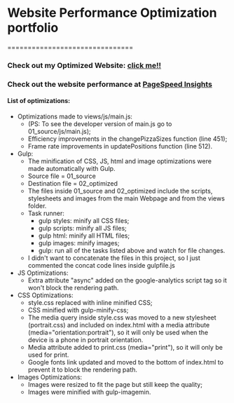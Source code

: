 # Website Performance Optimization portfolio
===============================

### Check out my Optimized Website: [click me!!](https://nefeline.github.io/frontend-nanodegree-mobile-portfolio/)

### Check out the website performance at [PageSpeed Insights](https://developers.google.com/speed/pagespeed/insights/?url=https%3A%2F%2Fnefeline.github.io%2Ffrontend-nanodegree-mobile-portfolio%2F&tab=desktop)

#### List of optimizations:

* Optimizations made to views/js/main.js:
	- (PS: To see the developer version of main.js go to 01_source/js/main.js);
	- Efficiency improvements in the changePizzaSizes function (line 451);
	- Frame rate improvements in updatePositions function (line 512).
* Gulp:
	- The minification of CSS, JS, html and image optimizations were made automatically with Gulp.
	- Source file = 01_source
	- Destination file = 02_optimized
	- The files inside 01_source and 02_optimized include the scripts, stylesheets and images from the main Webpage and from the views folder.
	- Task runner:
		* gulp styles: minify all CSS files;
		* gulp scripts: minify all JS files;
		* gulp html: minify all HTML files;
		* gulp images: minify images;
		* gulp: run all of the tasks listed above and watch for file changes.
	- I didn't want to concatenate the files in this project, so I just commented the concat code lines inside gulpfile.js
* JS Optimizations:
	- Extra attribute "async" added on the google-analytics script tag so it won't block the rendering path.
* CSS Optimizations:
	- style.css replaced with inline minified CSS;
	- CSS minified with gulp-minify-css;
	- The media query inside style.css was moved to a new stylesheet (portrait.css) and included on index.html with a media attribute (media="orientation:portrait"), so it will only be used when the device is a phone in portrait orientation.
	- Media attribute added to print.css (media="print"), so it will only be used for print.
	- Google fonts link updated and moved to the bottom of index.html to prevent it to block the rendering path.
* Images Optimizations:
	- Images were resized to fit the page but still keep the quality;
	- Images were minified with gulp-imagemin.